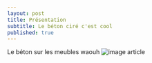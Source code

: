 ```yaml
---
layout: post
title: Présentation
subtitle: Le béton ciré c'est cool
published: true
---
```

Le béton sur les meubles waouh
![image article](https://www.publicdomainpictures.net/static/images/velka/index.jpg)

